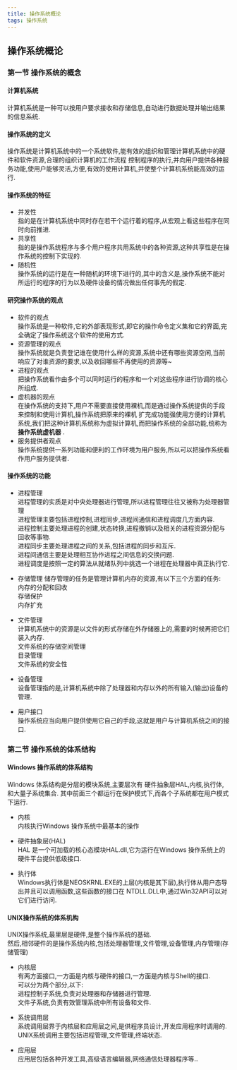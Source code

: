 ```yaml
---
title: 操作系统概论
tags: 操作系统
---
```

## __操作系统概论__

### 第一节 操作系统的概念

#### 计算机系统  
计算机系统是一种可以按用户要求接收和存储信息,自动进行数据处理并输出结果的信息系统.

#### 操作系统的定义  
操作系统是计算机系统中的一个系统软件,能有效的组织和管理计算机系统中的硬件和软件资源,合理的组织计算机的工作流程
控制程序的执行,并向用户提供各种服务功能,使用户能够灵活,方便,有效的使用计算机,并使整个计算机系统能高效的运行.

#### 操作系统的特征 
* 并发性  
指的是在计算机系统中同时存在若干个运行着的程序,从宏观上看这些程序在同时向前推进.
* 共享性  
指的是操作系统程序与多个用户程序共用系统中的各种资源,这种共享性是在操作系统的控制下实现的.
* 随机性  
操作系统的运行是在一种随机的环境下进行的,其中的含义是,操作系统不能对所运行的程序的行为以及硬件设备的情况做出任何事先的假定.

#### 研究操作系统的观点  
* 软件的观点  
操作系统是一种软件,它的外部表现形式,即它的操作命令定义集和它的界面,完全确定了操作系统这个软件的使用方式.
* 资源管理的观点  
操作系统就是负责登记谁在使用什么样的资源,系统中还有哪些资源空闲,当前响应了对谁资源的要求,以及收回哪些不再使用的资源等~  
* 进程的观点  
把操作系统看作由多个可以同时运行的程序和一个对这些程序进行协调的核心所组成.
* 虚机器的观点  
在操作系统的支持下,用户不需要直接使用裸机,而是通过操作系统提供的手段来控制和使用计算机,操作系统把原来的裸机
扩充成功能强使用方便的计算机系统,我们把这种计算机系统称为虚拟计算机,而把操作系统的全部功能,统称为 __操作系统虚机器__ .
* 服务提供者观点  
操作系统提供一系列功能和便利的工作环境为用户服务,所以可以把操作系统看作用户服务提供者.

#### 操作系统的功能
* 进程管理  
进程管理的实质是对中央处理器进行管理,所以进程管理往往又被称为处理器管理  
进程管理主要包括进程控制,进程同步,进程间通信和进程调度几方面内容.  
进程控制主要处理进程的创建,状态转换,进程撤销以及相关的进程资源分配与回收等事物.  
进程同步主要处理进程之间的关系,包括进程的同步和互斥.  
进程间通信主要是处理相互协作进程之间信息的交换问题.  
进程调度是按照一定的算法从就绪队列中挑选一个进程在处理器中真正执行它.  

* 存储管理
储存管理的任务是管理计算机内存的资源,有以下三个方面的任务:  
内存的分配和回收  
存储保护  
内存扩充  

* 文件管理  
计算机系统中的资源是以文件的形式存储在外存储器上的,需要的时候再把它们装入内存.  
文件系统的存储空间管理   
目录管理  
文件系统的安全性  

* 设备管理  
设备管理指的是,计算机系统中除了处理器和内存以外的所有输入(输出)设备的管理.  

* 用户接口  
操作系统应当向用户提供使用它自己的手段,这就是用户与计算机系统之间的接口.  

### 第二节 操作系统的体系结构

#### Windows 操作系统的体系结构  
Windows 体系结构是分层的模块系统,主要层次有 硬件抽象层HAL,内核,执行体,和大量子系统集合.
其中前面三个都运行在保护模式下,而各个子系统都在用户模式下运行.
* 内核  
内核执行Windows 操作系统中最基本的操作

* 硬件抽象层(HAL)  
HAL 是一个可加载的核心态模块HAL.dll,它为运行在Windows 操作系统上的硬件平台提供低级接口.  

* 执行体  
Windows执行体是NEOSKRNL.EXE的上层(内核是其下层),执行体从用户态导出并且可以调用函数,这些函数的接口在
NTDLL.DLL中,通过Win32API可以对它们进行访问.

#### UNIX操作系统的体系机构  
UNIX操作系统,最里层是硬件,是整个操作系统的基础.  
然后,相邻硬件的是操作系统内核,包括处理器管理,文件管理,设备管理,内存管理(存储管理)  
* 内核层  
有两方面接口,一方面是内核与硬件的接口,一方面是内核与Shell的接口.  
可以分为两个部分,以下:  
进程控制子系统,负责对处理器和存储器进行管理.  
文件子系统,负责有效管理系统中所有设备和文件.  

* 系统调用层  
系统调用层界于内核层和应用层之间,是供程序员设计,开发应用程序时调用的.  
UNIX系统调用主要包括进程管理,文件管理,终端状态.  

* 应用层  
应用层包括各种开发工具,高级语言编辑器,网络通信处理器程序等..  